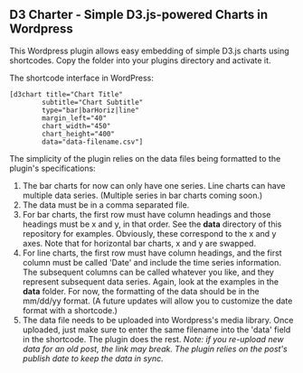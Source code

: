 ## D3 Charter - Simple D3.js-powered Charts in Wordpress

This Wordpress plugin allows easy embedding of simple D3.js charts using shortcodes. Copy the folder into your plugins directory and activate it.

The shortcode interface in WordPress:

    [d3chart title="Chart Title" 
            subtitle="Chart Subtitle"
            type="bar|barHoriz|line" 
            margin_left="40"
            chart_width="450"
            chart_height="400"
            data="data-filename.csv"]

The simplicity of the plugin relies on the data files being formatted to the plugin's specifications:

1. The bar charts for now can only have one series. Line charts can have multiple data series. (Multiple series in bar charts coming soon.)
2. The data must be in a comma separated file.
3. For bar charts, the first row must have column headings and those headings must be x and y, in that order. See the **data** directory of this repository for examples. Obviously, these correspond to the x and y axes. Note that for horizontal bar charts, x and y are swapped.
4. For line charts, the first row must have column headings, and the first column must be called 'Date' and include the time series information. The subsequent columns can be called whatever you like, and they represent subsequent data series. Again, look at the examples in the **data** folder. For now, the formatting of the data should be in the mm/dd/yy format. (A future updates will allow you to customize the date format with a shortcode.)
5. The data file needs to be uploaded into Wordpress's media library. Once uploaded, just make sure to enter the same filename into the 'data' field in the shortcode. The plugin does the rest. *Note: if you re-upload new data for an old post, the link may break. The plugin relies on the post's publish date to keep the data in sync.*
